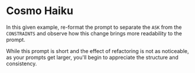 # Cosmo Haiku

In this given example, re-format the prompt to separate the `ASK` from the `CONSTRAINTS` and observe how this change brings more readability to the prompt.

While this prompt is short and the effect of refactoring is not as noticeable, as your prompts get larger, you'll begin to appreciate the structure and consistency.